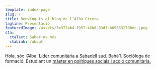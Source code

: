 ```yaml
---
template: index-page
slug: /
title: Benvinguts al blog de l’Alba Cirera
tagline: Presentació
featuredImage: /assets/3e377ab4-f957-46b8-83df-b896632788ec.jpeg
cta:
  ctaText: Saber-ne més
  ctaLink: /about
---
```

Hola, sóc l’Alba. [Líder comunitària a Sabadell sud](https://liderscomunitaris.org/). Bahà’í. Sociòloga de formació. Estudiant un [màster en polítiques socials i acció comunitària.](http://escoladeligop.com/presentacio/master/)